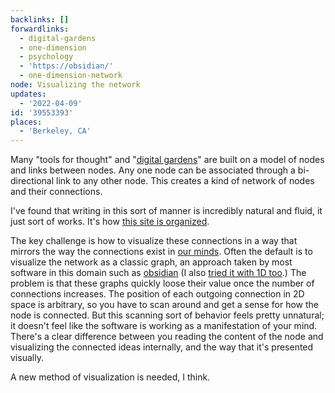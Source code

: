 ```yaml
---
backlinks: []
forwardlinks:
  - digital-gardens
  - one-dimension
  - psychology
  - 'https://obsidian/'
  - one-dimension-network
node: Visualizing the network
updates:
  - '2022-04-09'
id: '39553393'
places:
  - 'Berkeley, CA'
---
```

Many "tools for thought" and "[digital gardens](digital-gardens.md)" are built on a model of nodes and links between nodes. Any one node can be associated through a bi-directional link to any other node. This creates a kind of network of nodes and their connections. 

I've found that writing in this sort of manner is incredibly natural and fluid, it just sort of works. It's how [this site is organized](one-dimension.md). 

The key challenge is how to visualize these connections in a way that mirrors the way the connections exist in [our minds](psychology.md). Often the default is to visualize the network as a classic graph, an approach taken by most software in this domain such as [obsidian](https://obsidian.md/) (I also [tried it with 1D too](one-dimension-network.md).) The problem is that these graphs quickly loose their value once the number of connections increases. The position of each outgoing connection in 2D space is arbitrary, so you have to scan around and get a sense for how the node is connected. But this scanning sort of behavior feels pretty unnatural; it doesn't feel like the software is working as a manifestation of your mind. There's a clear difference between you reading the content of the node and visualizing the connected ideas internally, and the way that it's presented visually.

A new method of visualization is needed, I think.   
